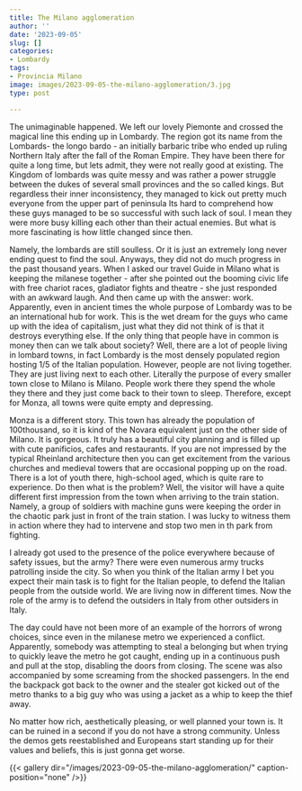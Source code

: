 ```yaml
---
title: The Milano agglomeration
author: ''
date: '2023-09-05'
slug: []
categories:
- Lombardy
tags:
- Provincia Milano
image: images/2023-09-05-the-milano-agglomeration/3.jpg
type: post

---
```


The unimaginable happened. We left our lovely Piemonte and crossed the magical line this ending up in Lombardy. The region got its name from the Lombards- the longo bardo - an initially barbaric tribe who ended up ruling Northern Italy after the fall of the Roman Empire. They have been there for quite a long time, but lets admit, they were not really good at existing. The Kingdom of lombards was quite messy and was rather a power struggle between the dukes of several small provinces and the so called kings. But regardless their inner inconsistency, they managed to kick out pretty much everyone from the upper part of peninsula Its hard to comprehend how these guys managed to be so successful with such lack of soul. I mean they were more busy killing each other than their actual enemies. But what is more fascinating is how little changed since then.


Namely, the lombards are still soulless. Or it is just an extremely long never ending quest to find the soul. Anyways, they did not do much progress in the past thousand years. When I asked our travel Guide in Milano what is keeping the milanese together - after she pointed out the booming civic life with free chariot races, gladiator fights and theatre - she just responded with an awkward laugh. And then came up with the answer: work. Apparently, even in ancient times the whole purpose of Lombardy was to be an international hub for work. This is the wet dream for the guys who came up with the idea of capitalism, just what they did not think of is that it destroys everything else. If the only thing that people have in common is money then can we talk about society? Well, there are a lot of people living in lombard towns, in fact Lombardy is the most densely populated region hosting 1/5 of the Italian population. However, people are not living together. They are just living next to each other. Literally the purpose of every smaller town close to Milano is Milano. People work there they spend the whole they there and they just come back to their town to sleep.  Therefore, except for Monza, all towns were quite empty and depressing.


Monza is a different story. This town has already the population of 100thousand, so it is kind of the Novara equivalent just on the other side of Milano. It is gorgeous. It truly has a beautiful city planning and is filled up with cute panificios, cafes and restaurants. If you are not impressed by the typical Rheinland architecture then you can get excitement from the various churches and medieval towers that are occasional popping up on the road. There is a lot of youth there, high-school aged, which is quite rare to experience. Do then what is the problem? Well, the visitor will have a quite different first impression from the town when arriving to the train station. Namely, a group of soldiers with machine guns were keeping the order in the chaotic park just in front of the train station. I was lucky to witness them in action where they had to intervene and stop two men in th park from fighting.

I already got used to the presence of the police everywhere because of safety issues, but the army? There were even numerous army trucks patrolling inside the city. So when you think of the Italian army I bet you expect their main task is to fight for the Italian people, to defend the Italian people from the outside world. We are living now in different times. Now the role of the army is to defend the outsiders in Italy from other outsiders in Italy.

The day could have not been more of an example of the horrors of wrong choices, since even in the milanese metro we experienced a conflict. Apparently, somebody was attempting to steal a belonging but when trying to quickly leave the metro he got caught, ending up in a continuous push and pull at the stop, disabling the doors from closing. The scene was also accompanied by some screaming from the shocked passengers. In the end the backpack got back to the owner and the stealer got kicked out of the metro thanks to a big guy who was using a jacket as a whip to keep the thief away.

No matter how rich, aesthetically pleasing,  or well planned your town is. It can be ruined in a second if you do not have a strong community. Unless the demos gets reestablished and Europeans start standing up for their values and beliefs, this is just gonna get worse.


{{< gallery dir="/images/2023-09-05-the-milano-agglomeration/" caption-position="none" />}}
